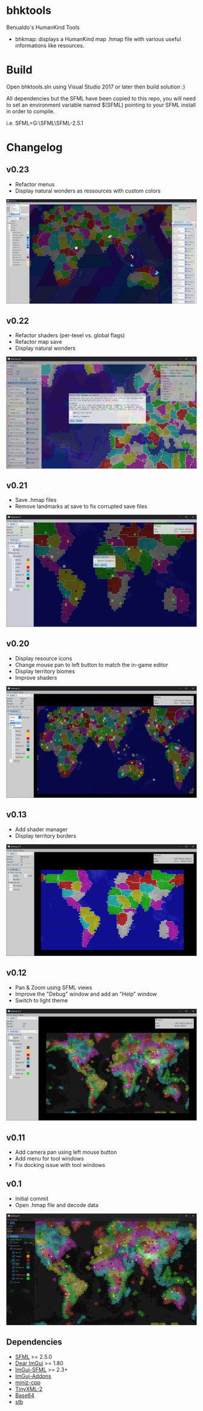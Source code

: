 bhktools
=======
Benualdo's HumanKind Tools

- bhkmap: displays a HumanKind map .hmap file with various useful informations like resources.

# Build
Open bhktools.sln using Visual Studio 2017 or later then build solution :)

All dependencies but the SFML have been copied to this repo, you will need to set an environment variable named $(SFML) pointing to your SFML install in order to compile.

i.e.
SFML=G:\SFML\SFML-2.5.1

# Changelog

v0.23
-----
* Refactor menus
* Display natural wonders as ressources with custom colors 

![ScreenShot023](doc/img/screen023.png?raw=true "Screenshot023")

v0.22
-----
* Refactor shaders (per-texel vs. global flags)
* Refactor map save
* Display natural wonders

![ScreenShot022](doc/img/screen022.png?raw=true "Screenshot022")

v0.21
-----
* Save .hmap files
* Remove landmarks at save to fix corrupted save files

![ScreenShot021](doc/img/screen021.png?raw=true "Screenshot021")

v0.20
-----
* Display resource icons
* Change mouse pan to left button to match the in-game editor
* Display territory biomes
* Improve shaders

![ScreenShot020](doc/img/screen020.png?raw=true "Screenshot020")

v0.13
-----
* Add shader manager
* Display territory borders

![ScreenShot013](doc/img/screen013.png?raw=true "Screenshot013")

v0.12
-----
* Pan & Zoom using SFML views
* Improve the "Debug" window and add an "Help" window
* Switch to light theme

![ScreenShot012](doc/img/screen012.png?raw=true "Screenshot012")

v0.11
-----
* Add camera pan using left mouse button
* Add menu for tool windows
* Fix docking issue with tool windows

v0.1
-----
* Initial commit
* Open .hmap file and decode data

![ScreenShot0](doc/img/screen.png?raw=true "Screenshot0")

Dependencies
-----

* [SFML](https://github.com/SFML/SFML) >= 2.5.0
* [Dear ImGui](https://github.com/ocornut/imgui) >= 1.80
* [ImGui-SFML](https://github.com/eliasdaler/imgui-sfml) >= 2.3+
* [ImGui-Addons](https://github.com/wflohry/imgui-addons)
* [miniz-cpp](https://github.com/tfussell/miniz-cpp)
* [TinyXML-2](https://github.com/leethomason/tinyxml2)
* [Base64](https://github.com/terrakuh/base64)
* [stb](https://github.com/nothings/stb)
